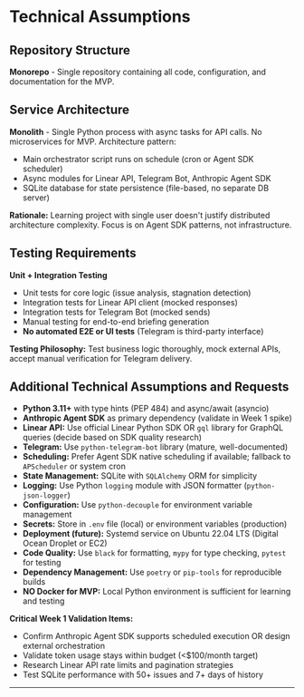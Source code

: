 # Technical Assumptions

## Repository Structure

**Monorepo** - Single repository containing all code, configuration, and documentation for the MVP.

## Service Architecture

**Monolith** - Single Python process with async tasks for API calls. No microservices for MVP. Architecture pattern:
- Main orchestrator script runs on schedule (cron or Agent SDK scheduler)
- Async modules for Linear API, Telegram Bot, Anthropic Agent SDK
- SQLite database for state persistence (file-based, no separate DB server)

**Rationale:** Learning project with single user doesn't justify distributed architecture complexity. Focus is on Agent SDK patterns, not infrastructure.

## Testing Requirements

**Unit + Integration Testing**
- Unit tests for core logic (issue analysis, stagnation detection)
- Integration tests for Linear API client (mocked responses)
- Integration tests for Telegram Bot (mocked sends)
- Manual testing for end-to-end briefing generation
- **No automated E2E or UI tests** (Telegram is third-party interface)

**Testing Philosophy:** Test business logic thoroughly, mock external APIs, accept manual verification for Telegram delivery.

## Additional Technical Assumptions and Requests

- **Python 3.11+** with type hints (PEP 484) and async/await (asyncio)
- **Anthropic Agent SDK** as primary dependency (validate in Week 1 spike)
- **Linear API:** Use official Linear Python SDK OR `gql` library for GraphQL queries (decide based on SDK quality research)
- **Telegram:** Use `python-telegram-bot` library (mature, well-documented)
- **Scheduling:** Prefer Agent SDK native scheduling if available; fallback to `APScheduler` or system cron
- **State Management:** SQLite with `SQLAlchemy` ORM for simplicity
- **Logging:** Use Python `logging` module with JSON formatter (`python-json-logger`)
- **Configuration:** Use `python-decouple` for environment variable management
- **Secrets:** Store in `.env` file (local) or environment variables (production)
- **Deployment (future):** Systemd service on Ubuntu 22.04 LTS (Digital Ocean Droplet or EC2)
- **Code Quality:** Use `black` for formatting, `mypy` for type checking, `pytest` for testing
- **Dependency Management:** Use `poetry` or `pip-tools` for reproducible builds
- **NO Docker for MVP:** Local Python environment is sufficient for learning and testing

**Critical Week 1 Validation Items:**
- Confirm Anthropic Agent SDK supports scheduled execution OR design external orchestration
- Validate token usage stays within budget (<$100/month target)
- Research Linear API rate limits and pagination strategies
- Test SQLite performance with 50+ issues and 7+ days of history

---

